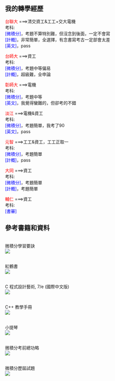 ## 我的轉學經歷

<span style="color:red;">台聯大</span>
===>清交資工&工工+交大電機
    <br>考科:
    <br><span style="color:blue;">[微積分]</span>，考題不算特別難，但沒念到後面，一定不會寫
    <br><span style="color:blue;">[計概]</span>，非常簡單，全選擇，有念書寫考古一定部會太差
    <br><span style="color:blue;">[英文]</span>，pass


<span style="color:red;">台師大</span>
===>資工
    <br>考科:
    <br><span style="color:blue;">[微積分]</span>，考題中等偏易
    <br><span style="color:blue;">[計概]</span>，超級難，全申論


<span style="color:red;">彰師大</span>
===>電機
    <br>考科:
    <br><span style="color:blue;">[微積分]</span>，考題中等
    <br><span style="color:blue;">[英文]</span>，我覺得蠻難的，但卻考的不錯


<span style="color:red;">淡江</span>
===>電機&資工
    <br>考科:
    <br><span style="color:blue;">[微積分]</span>，考題簡單，我考了90
    <br><span style="color:blue;">[英文]</span>，pass

    
<span style="color:red;">元智</span>
===>工工&資工，工工正取一
    <br>考科:
    <br><span style="color:blue;">[微積分]</span>，考題簡單
    <br><span style="color:blue;">[計概]</span>，pass

<span style="color:red;">大同</span>
===>資工
    <br>考科:
    <br><span style="color:blue;">[微積分]</span>，考題簡單
    <br><span style="color:blue;">[計概]</span>，考題簡單

<span style="color:red;">輔仁</span>
===>資工
    <br>考科:
    <br><span style="color:blue;">[書審]</span>

## 參考書籍和資料

<br>微積分學習要訣
<br><img src="https://cf.shopee.tw/file/c3bb05e3ddf78b0c3d1ae77ec4e5c400">

<br>紅鶴書
<br><img src="https://cf-assets2.tenlong.com.tw/products/images/000/119/544/original/41l-8ANsfoL.jpg?1526571723">

<br>C 程式設計藝術, 7/e (國際中文版)
<br><img src="https://cf-assets1.tenlong.com.tw/images/78249/original/06146017.jpg">

<br>C++ 教學手冊
<br><img src="https://im1.book.com.tw/image/getImage?i=https://www.books.com.tw/img/001/047/83/0010478314.jpg&v=4c5fd923&w=250&h=250">

<br>小提琴
<br><img src="https://imgur.dcard.tw/5uJ9HqAh.jpg">

<br>微積分考前總功略
<br><img src="https://im2.book.com.tw/image/getImage?i=https://www.books.com.tw/img/001/067/99/0010679944.jpg&w=200">

<br>微積分歷屆試題
<br><img src="https://im2.book.com.tw/image/getImage?i=https://www.books.com.tw/img/001/065/55/0010655533.jpg&v=5e3947bd&w=250&h=250">




